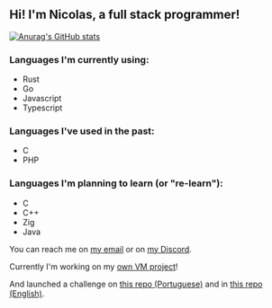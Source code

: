 ## Hi! I'm Nicolas, a full stack programmer!

[![Anurag's GitHub stats](https://github-readme-stats.vercel.app/api?username=NickRMD&show_icons=true&theme=tokyonight)](https://github.com/anuraghazra/github-readme-stats)

### Languages I'm currently using:
- Rust
- Go
- Javascript
- Typescript

### Languages I've used in the past:
- C
- PHP

### Languages I'm planning to learn (or "re-learn"):
- C
- C++
- Zig
- Java

You can reach me on [my email](mailto:nicolas@fragmenta.org)
or on [my Discord](https://discordapp.com/users/481579171924017164).

Currently I'm working on my [own VM project](https://github.com/Fragmenta-Company/SquidVM)!

And launched a challenge on [this repo (Portuguese)](https://github.com/NickRMD/Challenge-dos-Malocas)
and in [this repo (English)](https://github.com/NickRMD/Market-Witchcraft).
